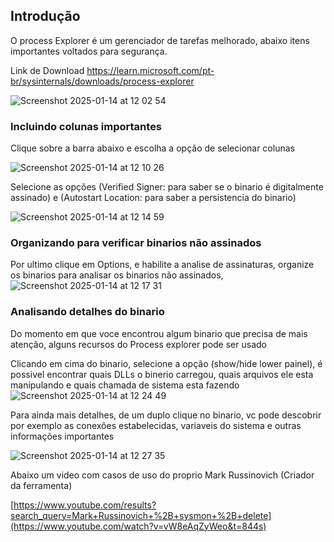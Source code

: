 ## Introdução
O process Explorer é um gerenciador de tarefas melhorado, abaixo itens importantes voltados para segurança.

Link de Download 
https://learn.microsoft.com/pt-br/sysinternals/downloads/process-explorer


![Screenshot 2025-01-14 at 12 02 54](https://github.com/user-attachments/assets/8d0c84b7-cc50-45f6-b0e5-2bf730eeceec)





### Incluindo colunas importantes
Clique sobre a barra abaixo e escolha a opção de selecionar colunas

![Screenshot 2025-01-14 at 12 10 26](https://github.com/user-attachments/assets/e709dc81-e2a2-4387-a2c9-d0d98c2d98ef)

Selecione as opções (Verified Signer: para saber se o binario é digitalmente assinado) e (Autostart Location: para saber a persistencia do binario)


![Screenshot 2025-01-14 at 12 14 59](https://github.com/user-attachments/assets/ff4f1fc8-3146-4080-ac87-ac5cc85aa16b)


### Organizando para verificar binarios não assinados 
Por ultimo clique em Options, e habilite a analise de assinaturas, organize os binarios para analisar os binarios não assinados, 
![Screenshot 2025-01-14 at 12 17 31](https://github.com/user-attachments/assets/824f91ed-1db6-4ec2-b609-f7cad34c81d5)


### Analisando detalhes do binario

Do momento em que voce encontrou algum binario que precisa de mais atenção, alguns recursos do Process explorer pode ser usado

Clicando em cima do binario, selecione a opção (show/hide lower painel), é possivel encontrar quais DLLs o binerio carregou, quais arquivos ele esta manipulando e quais chamada de sistema esta fazendo
![Screenshot 2025-01-14 at 12 24 49](https://github.com/user-attachments/assets/e6cdf146-8654-4e05-a0f4-6897a0fe263f)

Para ainda mais detalhes, de um duplo clique no binario, vc pode descobrir por exemplo as conexões estabelecidas, variaveis do sistema e outras informações importantes

![Screenshot 2025-01-14 at 12 27 35](https://github.com/user-attachments/assets/d71f026b-3c6b-46e1-bcfd-8e36bb836e2c)


Abaixo um video com casos de uso do proprio Mark Russinovich (Criador da ferramenta)

[https://www.youtube.com/results?search_query=Mark+Russinovich+%2B+sysmon+%2B+delete](https://www.youtube.com/watch?v=vW8eAqZyWeo&t=844s)

